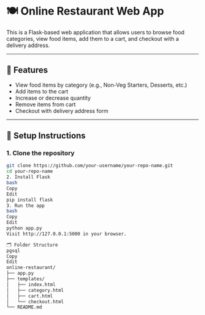 # 🍽️ Online Restaurant Web App

This is a Flask-based web application that allows users to browse food categories, view food items, add them to a cart, and checkout with a delivery address.

---

## 🚀 Features

- View food items by category (e.g., Non-Veg Starters, Desserts, etc.)
- Add items to the cart
- Increase or decrease quantity
- Remove items from cart
- Checkout with delivery address form

---

## 🔧 Setup Instructions

### 1. Clone the repository

```bash
git clone https://github.com/your-username/your-repo-name.git
cd your-repo-name
2. Install Flask
bash
Copy
Edit
pip install flask
3. Run the app
bash
Copy
Edit
python app.py
Visit http://127.0.0.1:5000 in your browser.

🗂️ Folder Structure
pgsql
Copy
Edit
online-restaurant/
├── app.py
├── templates/
│   ├── index.html
│   ├── category.html
│   ├── cart.html
│   └── checkout.html
└── README.md
